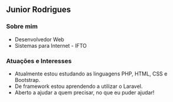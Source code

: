 ## Junior Rodrigues

### Sobre mim

* Desenvolvedor Web
* Sistemas para Internet - IFTO

### Atuações e Interesses

* Atualmente estou estudando as linguagens PHP, HTML, CSS e Bootstrap.
* De framework estou aprendendo a utilizar o Laravel.
* Aberto a ajudar a quem precisar, no que eu puder ajudar!
